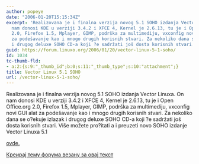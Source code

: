 ```yaml
---
author: popeye
date: "2006-01-20T15:15:34Z"
excerpt: 'Realizovana je i finalna verzija novog 5.1 SOHO izdanja Vector Linuxa. On
  nam donosi KDE u verziji 3.4.2 i XFCE 4, Kernel je 2.6.13, tu je i Open Office.org
  2.0, Firefox 1.5, Mplayer, GIMP, podrška za multimediju, vxconfig novi GUI alat
  za podešavanje kao i mnogo drugih korisnih stvari. Za nekoliko dana se o?ekuje izlazak
  i drugog deluxe SOHO CD-a koji ?e sadržati još dosta korisnih stvari. '
guid: https://forum.linuxo.org/2006/01/20/vector-linux-5-1-soho/
id: 1034
tc-thumb-fld:
- a:2:{s:9:"_thumb_id";b:0;s:11:"_thumb_type";s:10:"attachment";}
title: Vector Linux 5.1 SOHO
url: /vector-linux-5-1-soho/
---
```

Realizovana je i finalna verzija novog 5.1 SOHO izdanja Vector Linuxa. On nam donosi KDE u verziji 3.4.2 i XFCE 4, Kernel je 2.6.13, tu je i Open Office.org 2.0, Firefox 1.5, Mplayer, GIMP, podrška za multimediju, vxconfig novi GUI alat za podešavanje kao i mnogo drugih korisnih stvari. Za nekoliko dana se o?ekuje izlazak i drugog deluxe SOHO CD-a koji ?e sadržati još dosta korisnih stvari. <!--break-->Više možete pro?itati a i preuzeti novo SOHO izdanje Vector Linuxa 5.1 

[ovde.](http://www.vectorlinux.com/article.php?sid=32) 

[Креирај тему форума везану за овај текст](https://linuxo.org/nova-tema-na-forumu/?se_pid=1034)